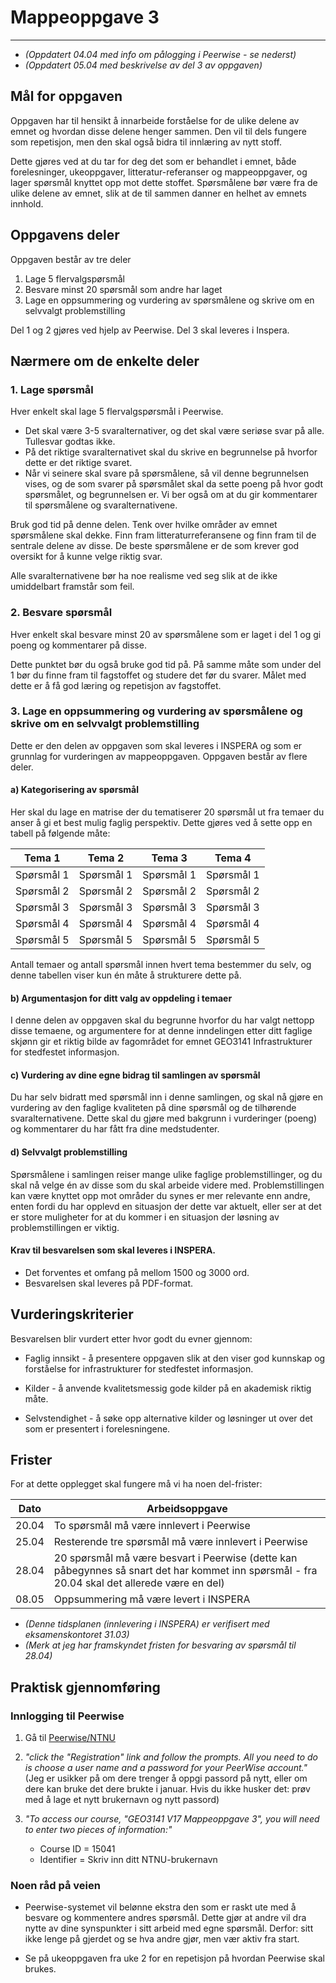 # Mappeoppgave 3
---

- *(Oppdatert 04.04 med info om pålogging i Peerwise - se nederst)*
- *(Oppdatert 05.04 med beskrivelse av del 3 av oppgaven)*


## Mål for oppgaven

Oppgaven har til hensikt å innarbeide forståelse for de ulike delene av emnet og hvordan disse delene henger sammen. Den vil til dels fungere som repetisjon, men den skal også bidra til innlæring av nytt stoff.

Dette gjøres ved at du tar for deg det som er behandlet i emnet, både forelesninger, ukeoppgaver, litteratur-referanser og mappeoppgaver, og lager spørsmål knyttet opp mot dette stoffet. Spørsmålene bør være fra de ulike delene av emnet, slik at de til sammen danner en helhet av emnets innhold.

## Oppgavens deler

Oppgaven består av tre deler

1. Lage 5 flervalgspørsmål
2. Besvare minst 20 spørsmål som andre har laget
3. Lage en oppsummering og vurdering av spørsmålene og skrive om en selvvalgt problemstilling

Del 1 og 2 gjøres ved hjelp av Peerwise.
Del 3 skal leveres i Inspera.


## Nærmere om de enkelte deler

### 1. Lage spørsmål

Hver enkelt skal lage 5 flervalgspørsmål i Peerwise.
- Det skal være 3-5 svaralternativer, og det skal være seriøse svar på alle. Tullesvar godtas ikke.
- På det riktige svaralternativet skal du skrive en begrunnelse på hvorfor dette er det riktige svaret.
- Når vi seinere skal svare på spørsmålene, så vil denne begrunnelsen vises, og de som svarer på spørsmålet skal da sette poeng på hvor godt spørsmålet, og begrunnelsen er. Vi ber også om at du gir kommentarer til spørsmålene og svaralternativene.

Bruk god tid på denne delen. Tenk over hvilke områder av emnet spørsmålene skal dekke. Finn fram litteraturreferansene og finn fram til de sentrale delene av disse. De beste spørsmålene er de som krever god oversikt for å kunne velge riktig svar.

Alle svaralternativene bør ha noe realisme ved seg slik at de ikke umiddelbart framstår som feil.

### 2. Besvare spørsmål

Hver enkelt skal besvare minst 20 av spørsmålene som er laget i del 1 og gi poeng og kommentarer på disse.

Dette punktet bør du også bruke god tid på. På samme måte som under del 1 bør du finne fram til fagstoffet og studere det før du svarer. Målet med dette er å få god læring og repetisjon av fagstoffet.


### 3. Lage en oppsummering og vurdering av spørsmålene og skrive om en selvvalgt problemstilling

Dette er den delen av oppgaven som skal leveres i INSPERA og som er grunnlag for vurderingen av mappeoppgaven. Oppgaven består av flere deler.

#### a) Kategorisering av spørsmål

Her skal du lage en matrise der du tematiserer 20 spørsmål ut fra temaer du anser å gi et best mulig faglig perspektiv. Dette gjøres ved å sette opp en tabell på følgende måte:

Tema 1 |Tema 2 |Tema 3 |Tema 4 |
-- |-- |-- |--
Spørsmål 1 |Spørsmål 1 |Spørsmål 1 |Spørsmål 1
Spørsmål 2 |Spørsmål 2 |Spørsmål 2 |Spørsmål 2
Spørsmål 3 |Spørsmål 3 |Spørsmål 3 |Spørsmål 3
Spørsmål 4 |Spørsmål 4 |Spørsmål 4 |Spørsmål 4
Spørsmål 5 |Spørsmål 5 |Spørsmål 5 |Spørsmål 5

Antall temaer og antall spørsmål innen hvert tema bestemmer du selv, og denne tabellen viser kun én måte å strukturere dette på.

#### b) Argumentasjon for ditt valg av oppdeling i temaer

I denne delen av oppgaven skal du begrunne hvorfor du har valgt nettopp disse temaene, og argumentere for at denne inndelingen etter ditt faglige skjønn gir et riktig bilde av fagområdet for emnet GEO3141 Infrastrukturer for stedfestet informasjon.

#### c) Vurdering av dine egne bidrag til samlingen av spørsmål

Du har selv bidratt med spørsmål inn i denne samlingen, og skal nå gjøre en vurdering av den faglige kvaliteten på dine spørsmål og de tilhørende svaralternativene. Dette skal du gjøre med bakgrunn i vurderinger (poeng) og kommentarer du har fått fra dine medstudenter.

#### d) Selvvalgt problemstilling

Spørsmålene i samlingen reiser mange ulike faglige problemstillinger, og du skal nå velge én av disse som du skal arbeide videre med. Problemstillingen kan være knyttet opp mot områder du synes er mer relevante enn andre, enten fordi du har opplevd en situasjon der dette var aktuelt, eller ser at det er store muligheter for at du kommer i en situasjon der løsning av problemstillingen er viktig.


#### Krav til besvarelsen som skal leveres i INSPERA.

- Det forventes et omfang på mellom 1500 og 3000 ord.
- Besvarelsen skal leveres på PDF-format.


## Vurderingskriterier

Besvarelsen blir vurdert etter hvor godt du evner gjennom:

- Faglig innsikt  - å presentere oppgaven slik at den viser god kunnskap og forståelse for infrastrukturer for stedfestet informasjon.

- Kilder - å anvende kvalitetsmessig gode kilder på en akademisk riktig måte.

- Selvstendighet - å søke opp alternative kilder og løsninger ut over det som er presentert i forelesningene.


## Frister

For at dette opplegget skal fungere må vi ha noen del-frister:

Dato |Arbeidsoppgave
-- |--
20.04 |To spørsmål må være innlevert i Peerwise
25.04 |Resterende tre spørsmål må være innlevert i Peerwise
28.04 |20 spørsmål må være besvart i Peerwise (dette kan påbegynnes så snart det har kommet inn spørsmål - fra 20.04 skal det allerede være en del)
08.05 |Oppsummering må være levert i INSPERA

- *(Denne tidsplanen (innlevering i INSPERA) er verifisert med eksamenskontoret 31.03)*
- *(Merk at jeg har framskyndet fristen for besvaring av spørsmål til 28.04)*

## Praktisk gjennomføring

### Innlogging til Peerwise


1. Gå til [Peerwise/NTNU](http://peerwise.cs.auckland.ac.nz/at/?ntnu_edu )

2. *"click the "Registration" link and follow the prompts. All you need to do is choose a user name and a password for your PeerWise account."*  (Jeg er usikker på om dere trenger å oppgi passord på nytt, eller om dere kan bruke det dere brukte i januar. Hvis du ikke husker det: prøv med å lage et nytt brukernavn og nytt passord)

3. *"To access our course, "GEO3141 V17 Mappeoppgave 3", you will need to enter two pieces of information:"*

    - Course ID = 15041  
    - Identifier = Skriv inn ditt NTNU-brukernavn

### Noen råd på veien

- Peerwise-systemet vil belønne ekstra den som er raskt ute med å besvare og kommentere andres spørsmål. Dette  gjør at andre vil dra nytte av dine synspunkter i sitt arbeid med egne spørsmål. Derfor: sitt ikke lenge på gjerdet og se hva andre gjør, men vær aktiv fra start.

- Se på ukeoppgaven fra uke 2 for en repetisjon på hvordan Peerwise skal brukes.
